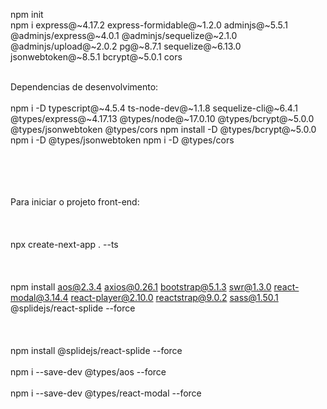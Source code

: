 npm init
<br>
npm i express@~4.17.2 express-formidable@~1.2.0 adminjs@~5.5.1 @adminjs/express@~4.0.1 @adminjs/sequelize@~2.1.0 @adminjs/upload@~2.0.2 pg@~8.7.1 sequelize@~6.13.0 jsonwebtoken@~8.5.1 bcrypt@~5.0.1 cors
<br><br>

Dependencias de desenvolvimento:
<br><br>
npm i -D typescript@~4.5.4 ts-node-dev@~1.1.8 sequelize-cli@~6.4.1 @types/express@~4.17.13 @types/node@~17.0.10 @types/bcrypt@~5.0.0 @types/jsonwebtoken @types/cors
npm install -D @types/bcrypt@~5.0.0
npm i -D @types/jsonwebtoken
npm i -D @types/cors

<br><br><br><br>
Para iniciar o projeto front-end:
<br><br><br><br>
npx create-next-app . --ts
<br><br><br><br>
npm install aos@2.3.4 axios@0.26.1 bootstrap@5.1.3 swr@1.3.0 react-modal@3.14.4 react-player@2.10.0 reactstrap@9.0.2 sass@1.50.1 @splidejs/react-splide --force
<br><br><br><br>
npm install @splidejs/react-splide --force
<br><br>
npm i --save-dev @types/aos --force
<br><br>
npm i --save-dev @types/react-modal --force
